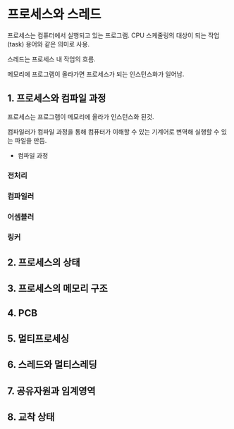# 프로세스와 스레드
프로세스는 컴퓨터에서 실행되고 있는 프로그램. CPU 스케줄링의 대상이 되는 작업(task) 용어와 같은 의미로 사용.

스레드는 프로세스 내 작업의 흐름.

메모리에 프로그램이 올라가면 프로세스가 되는 인스턴스화가 일어남.

## 1. 프로세스와 컴파일 과정
프로세스는 프로그램이 메모리에 올라가 인스턴스화 된것.

컴파일러가 컴파일 과정을 통해 컴퓨터가 이해할 수 있는 기계어로 변역해 실행할 수 있는 파일을 만듬.

- 컴파일 과정

### 전처리

### 컴파일러

### 어셈블러

### 링커

## 2. 프로세스의 상태

## 3. 프로세스의 메모리 구조

## 4. PCB

## 5. 멀티프로세싱

## 6. 스레드와 멀티스레딩

## 7. 공유자원과 임계영역

## 8. 교착 상태